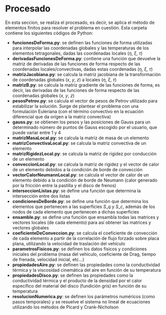 # Procesado
En esta seccion, se realiza el procesado, es decir, se aplica el método de elementos finitos para resolver el problema en cuestión. Esta carpeta contiene los siguientes códigos de Python:

- **funcionesDeForma.py**: se definen las funciones de forma utilizadas para interpolar las coordenadas globales y las temperaturas de los elementos tetragonales, dadas las coordenadas locales ($\eta$, $\xi$, $\tau$)
- **derivadasFuncionesDeForma.py**: contiene una función que devuelve la matriz de derivadas de las funciones de forma respecto de las coordenadas locales/convectivas, dadas estas coordenadas ($\eta$, $\xi$, $\tau$)
- **matrizJacobiana.py**: se calcula la matriz jacobiana de la transformación de coordenadas globales ($x$, $y$, $z$) a locales ($\eta$, $\xi$, $\tau$)
- **matrizB.py**: se calcula la matriz gradiente de las funciones de forma, es decir, las derivadas de las funciones de forma respecto de las coordenadas globales ($x$, $y$, $z$)
- **pesosPetrov.py**: se calcula el vector de pesos de Petrov utilizado para estabilizar la solución. Surge de plantear el problema con una formulación Euleriana (con el término convectivo en la ecuación diferencial que da orígen a la matriz convectiva)
- **gauss.py**: se obtienen los pesos y las posiciones de Gauss para un determinado número de puntos de Gauss escogido por el usuario, que puede variar entre 1 y 4
- **matrizMasaLocal.py**: se calcula la matriz de masa de un elemento
- **matrizConvectivaLocal.py**: se calcula la matriz convectiva de un elemento
- **matrizRigidezLocal.py**: se calcula la matriz de rigidez por conducción de un elemento
- **conveccionLocal.py**: se calcula la matriz de rigidez y el vector de calor de un elemento debidos a la condición de borde de convección
- **vectorCalorNeumannLocal.py**: se calcula el vector de calor de un elemento debido a la condición de borde de Neumann (calor generado por la fricción entre la pastilla y el disco de frenos)
- **interseccionListas.py**: se define una función que determina la intersección entre dos listas
- **condicionesDeBorde.py**: se define una función que determina los elementos que pertenecen a las superficies $S\_q$ y $S\_c$, además de los nodos de cada elemento que pertenecen a dichas superficies
- **ensamble.py**: se define una función que ensambla todas las matrices y vectores locales (de cada elemento) para así obtener las matrices y vectores globales
- **coeficienteDeConveccion.py**: se calcula el coeficiente de convección de cada elemento a partir de la correlación de flujo forzado sobre placa plana, utilizando la velocidad de traslación del vehículo
- **parametrosFisicos.py**: se definen los datos físicos y condiciones iniciales del problema (masa del vehículo, coeficiente de Drag, tiempo de frenada, velocidad inicial, etc...)
- **propiedadesAire.py**: se definen las propiedades como la conductividad térmica y la viscosidad cinemática del aire en función de su temperatura
- **propiedadesDisco.py**: se definen las propiedades como la conductividad térmica y el producto de la densidad por el calor específico del material del disco (fundición gris) en función de su temperatura
- **resolucionNumerica.py**: se definen los parámetros numéricos (como pasos temporales) y se resuelve el sistema no lineal de ecuaciones utilizando los métodos de Picard y Crank-Nicholson
